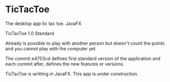 # TicTacToe
The desktop app tic tac toe.  JavaFX
  
  TicTacToe 1.0 Standard
  
  Already is possible to play with another person but doesn't count the points and you cannot
  play with the computer yet.
  
  The commit e4753cd defines first standard version of the application and each commit after,
  defines the new features or versions.
  
  TicTacToe is writting in JavaFX. This app is under construction.
